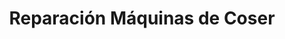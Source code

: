 ---
title: "Reparación Máquinas de Coser"
url: /quilpue/reparacion-maquinas-de-coser/
shop: general
---